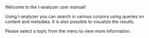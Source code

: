 Welcome to the I-analyzer user manual!

Using I-analyzer you can search in various corpora using queries on content and metadata. It is also possible to visualize the results.

Please select a topic from the menu to view more information.
